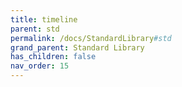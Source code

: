 ```yaml
---
title: timeline
parent: std
permalink: /docs/StandardLibrary#std
grand_parent: Standard Library
has_children: false
nav_order: 15
---
```

